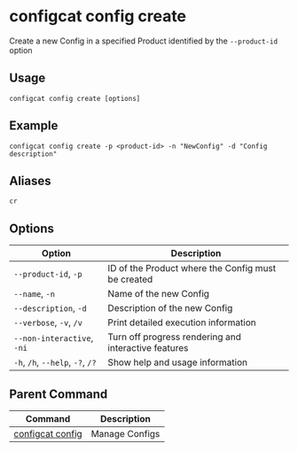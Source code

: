 # configcat config create
Create a new Config in a specified Product identified by the `--product-id` option
## Usage
```
configcat config create [options]
```
## Example
```
configcat config create -p <product-id> -n "NewConfig" -d "Config description"
```
## Aliases
`cr`
## Options
| Option | Description |
| ------ | ----------- |
| `--product-id`, `-p` | ID of the Product where the Config must be created |
| `--name`, `-n` | Name of the new Config |
| `--description`, `-d` | Description of the new Config |
| `--verbose`, `-v`, `/v` | Print detailed execution information |
| `--non-interactive`, `-ni` | Turn off progress rendering and interactive features |
| `-h`, `/h`, `--help`, `-?`, `/?` | Show help and usage information |
## Parent Command
| Command | Description |
| ------ | ----------- |
| [configcat config](configcat-config.md) | Manage Configs |
